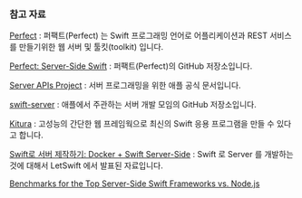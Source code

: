 ### 참고 자료

[Perfect](http://perfect.org) : 퍼팩트(Perfect) 는 Swift 프로그래밍 언어로 어플리케이션과 REST 서비스를 만들기위한 웹 서버 및 툴킷(toolkit) 입니다.

[Perfect: Server-Side Swift](https://github.com/PerfectlySoft/Perfect) : 퍼팩트(Perfect)의 GitHub 저장소입니다.

[Server APIs Project](https://swift.org/server-apis/) : 서버 프로그래밍을 위한 애플 공식 문서입니다.

[swift-server](https://github.com/swift-server) : 애플에서 주관하는 서버 개발 모임의 GitHub 저장소입니다. 

[Kitura](http://www.kitura.io) : 고성능의 간단한 웹 프레임웍으로 최신의 Swift 응용 프로그램을 만들 수 있다고 합니다. 

[Swift로 서버 제작하기: Docker + Swift Server-Side](https://realm.io/kr/news/letswift-swift-server-side/) : Swift 로 Server 를 개발하는 것에 대해서 LetSwift 에서 발표된 자료입니다.

[Benchmarks for the Top Server-Side Swift Frameworks vs. Node.js](https://medium.com/@rymcol/benchmarks-for-the-top-server-side-swift-frameworks-vs-node-js-24460cfe0beb#.sk9acg3sw)